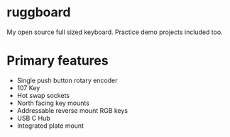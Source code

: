 # ruggboard

My open source full sized keyboard. Practice demo projects included too.

# Primary features

* Single push button rotary encoder
* 107 Key
* Hot swap sockets
* North facing key mounts
* Addressable reverse mount RGB keys
* USB C Hub
* Integrated plate mount